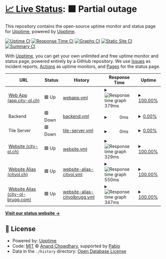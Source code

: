 # [📈 Live Status](https://status.city-ol.ch): <!--live status--> **🟧 Partial outage**

This repository contains the open-source uptime monitor and status page for [Upptime](https://upptime.js.org), powered by [Upptime](https://github.com/upptime/upptime).

[![Uptime CI](https://github.com/City-OL/upptime-status/workflows/Uptime%20CI/badge.svg)](https://github.com/City-OL/upptime-status/actions?query=workflow%3A%22Uptime+CI%22)
[![Response Time CI](https://github.com/City-OL/upptime-status/workflows/Response%20Time%20CI/badge.svg)](https://github.com/City-OL/upptime-status/actions?query=workflow%3A%22Response+Time+CI%22)
[![Graphs CI](https://github.com/City-OL/upptime-status/workflows/Graphs%20CI/badge.svg)](https://github.com/City-OL/upptime-status/actions?query=workflow%3A%22Graphs+CI%22)
[![Static Site CI](https://github.com/City-OL/upptime-status/workflows/Static%20Site%20CI/badge.svg)](https://github.com/City-OL/upptime-status/actions?query=workflow%3A%22Static+Site+CI%22)
[![Summary CI](https://github.com/City-OL/upptime-status/workflows/Summary%20CI/badge.svg)](https://github.com/City-OL/upptime-status/actions?query=workflow%3A%22Summary+CI%22)

With [Upptime](https://upptime.js.org), you can get your own unlimited and free uptime monitor and status page, powered entirely by a GitHub repository. We use [Issues](https://github.com/upptime/upptime/issues) as incident reports, [Actions](https://github.com/City-OL/upptime-status/actions) as uptime monitors, and [Pages](https://status.city-ol.ch) for the status page.

<!--start: status pages-->
<!-- This summary is generated by Upptime (https://github.com/upptime/upptime) -->
<!-- Do not edit this manually, your changes will be overwritten -->
<!-- prettier-ignore -->
| URL | Status | History | Response Time | Uptime |
| --- | ------ | ------- | ------------- | ------ |
| <img alt="" src="https://icons.duckduckgo.com/ip3/app.city-ol.ch.ico" height="13"> [Web App (app.city-ol.ch)](https://app.city-ol.ch) | 🟩 Up | [webapp.yml](https://github.com/City-OL/upptime-status/commits/HEAD/history/webapp.yml) | <details><summary><img alt="Response time graph" src="./graphs/webapp/response-time-week.png" height="20"> 379ms</summary><br><a href="https://status.city-ol.ch/history/webapp"><img alt="Response time 379" src="https://img.shields.io/endpoint?url=https%3A%2F%2Fraw.githubusercontent.com%2FCity-OL%2Fupptime-status%2FHEAD%2Fapi%2Fwebapp%2Fresponse-time.json"></a><br><a href="https://status.city-ol.ch/history/webapp"><img alt="24-hour response time 432" src="https://img.shields.io/endpoint?url=https%3A%2F%2Fraw.githubusercontent.com%2FCity-OL%2Fupptime-status%2FHEAD%2Fapi%2Fwebapp%2Fresponse-time-day.json"></a><br><a href="https://status.city-ol.ch/history/webapp"><img alt="7-day response time 379" src="https://img.shields.io/endpoint?url=https%3A%2F%2Fraw.githubusercontent.com%2FCity-OL%2Fupptime-status%2FHEAD%2Fapi%2Fwebapp%2Fresponse-time-week.json"></a><br><a href="https://status.city-ol.ch/history/webapp"><img alt="30-day response time 379" src="https://img.shields.io/endpoint?url=https%3A%2F%2Fraw.githubusercontent.com%2FCity-OL%2Fupptime-status%2FHEAD%2Fapi%2Fwebapp%2Fresponse-time-month.json"></a><br><a href="https://status.city-ol.ch/history/webapp"><img alt="1-year response time 379" src="https://img.shields.io/endpoint?url=https%3A%2F%2Fraw.githubusercontent.com%2FCity-OL%2Fupptime-status%2FHEAD%2Fapi%2Fwebapp%2Fresponse-time-year.json"></a></details> | <details><summary><a href="https://status.city-ol.ch/history/webapp">100.00%</a></summary><a href="https://status.city-ol.ch/history/webapp"><img alt="All-time uptime 100.00%" src="https://img.shields.io/endpoint?url=https%3A%2F%2Fraw.githubusercontent.com%2FCity-OL%2Fupptime-status%2FHEAD%2Fapi%2Fwebapp%2Fuptime.json"></a><br><a href="https://status.city-ol.ch/history/webapp"><img alt="24-hour uptime 100.00%" src="https://img.shields.io/endpoint?url=https%3A%2F%2Fraw.githubusercontent.com%2FCity-OL%2Fupptime-status%2FHEAD%2Fapi%2Fwebapp%2Fuptime-day.json"></a><br><a href="https://status.city-ol.ch/history/webapp"><img alt="7-day uptime 100.00%" src="https://img.shields.io/endpoint?url=https%3A%2F%2Fraw.githubusercontent.com%2FCity-OL%2Fupptime-status%2FHEAD%2Fapi%2Fwebapp%2Fuptime-week.json"></a><br><a href="https://status.city-ol.ch/history/webapp"><img alt="30-day uptime 100.00%" src="https://img.shields.io/endpoint?url=https%3A%2F%2Fraw.githubusercontent.com%2FCity-OL%2Fupptime-status%2FHEAD%2Fapi%2Fwebapp%2Fuptime-month.json"></a><br><a href="https://status.city-ol.ch/history/webapp"><img alt="1-year uptime 100.00%" src="https://img.shields.io/endpoint?url=https%3A%2F%2Fraw.githubusercontent.com%2FCity-OL%2Fupptime-status%2FHEAD%2Fapi%2Fwebapp%2Fuptime-year.json"></a></details>
| <img alt="" src="https://status.city-ol.ch/favicon.png" height="13"> Backend | 🟥 Down | [backend.yml](https://github.com/City-OL/upptime-status/commits/HEAD/history/backend.yml) | <details><summary><img alt="Response time graph" src="./graphs/backend/response-time-week.png" height="20"> 0ms</summary><br><a href="https://status.city-ol.ch/history/backend"><img alt="Response time 0" src="https://img.shields.io/endpoint?url=https%3A%2F%2Fraw.githubusercontent.com%2FCity-OL%2Fupptime-status%2FHEAD%2Fapi%2Fbackend%2Fresponse-time.json"></a><br><a href="https://status.city-ol.ch/history/backend"><img alt="24-hour response time 0" src="https://img.shields.io/endpoint?url=https%3A%2F%2Fraw.githubusercontent.com%2FCity-OL%2Fupptime-status%2FHEAD%2Fapi%2Fbackend%2Fresponse-time-day.json"></a><br><a href="https://status.city-ol.ch/history/backend"><img alt="7-day response time 0" src="https://img.shields.io/endpoint?url=https%3A%2F%2Fraw.githubusercontent.com%2FCity-OL%2Fupptime-status%2FHEAD%2Fapi%2Fbackend%2Fresponse-time-week.json"></a><br><a href="https://status.city-ol.ch/history/backend"><img alt="30-day response time 0" src="https://img.shields.io/endpoint?url=https%3A%2F%2Fraw.githubusercontent.com%2FCity-OL%2Fupptime-status%2FHEAD%2Fapi%2Fbackend%2Fresponse-time-month.json"></a><br><a href="https://status.city-ol.ch/history/backend"><img alt="1-year response time 0" src="https://img.shields.io/endpoint?url=https%3A%2F%2Fraw.githubusercontent.com%2FCity-OL%2Fupptime-status%2FHEAD%2Fapi%2Fbackend%2Fresponse-time-year.json"></a></details> | <details><summary><a href="https://status.city-ol.ch/history/backend">0.00%</a></summary><a href="https://status.city-ol.ch/history/backend"><img alt="All-time uptime 0.00%" src="https://img.shields.io/endpoint?url=https%3A%2F%2Fraw.githubusercontent.com%2FCity-OL%2Fupptime-status%2FHEAD%2Fapi%2Fbackend%2Fuptime.json"></a><br><a href="https://status.city-ol.ch/history/backend"><img alt="24-hour uptime 0.00%" src="https://img.shields.io/endpoint?url=https%3A%2F%2Fraw.githubusercontent.com%2FCity-OL%2Fupptime-status%2FHEAD%2Fapi%2Fbackend%2Fuptime-day.json"></a><br><a href="https://status.city-ol.ch/history/backend"><img alt="7-day uptime 0.00%" src="https://img.shields.io/endpoint?url=https%3A%2F%2Fraw.githubusercontent.com%2FCity-OL%2Fupptime-status%2FHEAD%2Fapi%2Fbackend%2Fuptime-week.json"></a><br><a href="https://status.city-ol.ch/history/backend"><img alt="30-day uptime 0.00%" src="https://img.shields.io/endpoint?url=https%3A%2F%2Fraw.githubusercontent.com%2FCity-OL%2Fupptime-status%2FHEAD%2Fapi%2Fbackend%2Fuptime-month.json"></a><br><a href="https://status.city-ol.ch/history/backend"><img alt="1-year uptime 0.00%" src="https://img.shields.io/endpoint?url=https%3A%2F%2Fraw.githubusercontent.com%2FCity-OL%2Fupptime-status%2FHEAD%2Fapi%2Fbackend%2Fuptime-year.json"></a></details>
| <img alt="" src="https://status.city-ol.ch/favicon.png" height="13"> Tile Server | 🟥 Down | [tile-server.yml](https://github.com/City-OL/upptime-status/commits/HEAD/history/tile-server.yml) | <details><summary><img alt="Response time graph" src="./graphs/tile-server/response-time-week.png" height="20"> 0ms</summary><br><a href="https://status.city-ol.ch/history/tile-server"><img alt="Response time 0" src="https://img.shields.io/endpoint?url=https%3A%2F%2Fraw.githubusercontent.com%2FCity-OL%2Fupptime-status%2FHEAD%2Fapi%2Ftile-server%2Fresponse-time.json"></a><br><a href="https://status.city-ol.ch/history/tile-server"><img alt="24-hour response time 0" src="https://img.shields.io/endpoint?url=https%3A%2F%2Fraw.githubusercontent.com%2FCity-OL%2Fupptime-status%2FHEAD%2Fapi%2Ftile-server%2Fresponse-time-day.json"></a><br><a href="https://status.city-ol.ch/history/tile-server"><img alt="7-day response time 0" src="https://img.shields.io/endpoint?url=https%3A%2F%2Fraw.githubusercontent.com%2FCity-OL%2Fupptime-status%2FHEAD%2Fapi%2Ftile-server%2Fresponse-time-week.json"></a><br><a href="https://status.city-ol.ch/history/tile-server"><img alt="30-day response time 0" src="https://img.shields.io/endpoint?url=https%3A%2F%2Fraw.githubusercontent.com%2FCity-OL%2Fupptime-status%2FHEAD%2Fapi%2Ftile-server%2Fresponse-time-month.json"></a><br><a href="https://status.city-ol.ch/history/tile-server"><img alt="1-year response time 0" src="https://img.shields.io/endpoint?url=https%3A%2F%2Fraw.githubusercontent.com%2FCity-OL%2Fupptime-status%2FHEAD%2Fapi%2Ftile-server%2Fresponse-time-year.json"></a></details> | <details><summary><a href="https://status.city-ol.ch/history/tile-server">0.00%</a></summary><a href="https://status.city-ol.ch/history/tile-server"><img alt="All-time uptime 0.00%" src="https://img.shields.io/endpoint?url=https%3A%2F%2Fraw.githubusercontent.com%2FCity-OL%2Fupptime-status%2FHEAD%2Fapi%2Ftile-server%2Fuptime.json"></a><br><a href="https://status.city-ol.ch/history/tile-server"><img alt="24-hour uptime 0.00%" src="https://img.shields.io/endpoint?url=https%3A%2F%2Fraw.githubusercontent.com%2FCity-OL%2Fupptime-status%2FHEAD%2Fapi%2Ftile-server%2Fuptime-day.json"></a><br><a href="https://status.city-ol.ch/history/tile-server"><img alt="7-day uptime 0.00%" src="https://img.shields.io/endpoint?url=https%3A%2F%2Fraw.githubusercontent.com%2FCity-OL%2Fupptime-status%2FHEAD%2Fapi%2Ftile-server%2Fuptime-week.json"></a><br><a href="https://status.city-ol.ch/history/tile-server"><img alt="30-day uptime 0.00%" src="https://img.shields.io/endpoint?url=https%3A%2F%2Fraw.githubusercontent.com%2FCity-OL%2Fupptime-status%2FHEAD%2Fapi%2Ftile-server%2Fuptime-month.json"></a><br><a href="https://status.city-ol.ch/history/tile-server"><img alt="1-year uptime 0.00%" src="https://img.shields.io/endpoint?url=https%3A%2F%2Fraw.githubusercontent.com%2FCity-OL%2Fupptime-status%2FHEAD%2Fapi%2Ftile-server%2Fuptime-year.json"></a></details>
| <img alt="" src="https://icons.duckduckgo.com/ip3/city-ol.ch.ico" height="13"> [Website (city-ol.ch)](https://city-ol.ch/) | 🟩 Up | [website.yml](https://github.com/City-OL/upptime-status/commits/HEAD/history/website.yml) | <details><summary><img alt="Response time graph" src="./graphs/website/response-time-week.png" height="20"> 329ms</summary><br><a href="https://status.city-ol.ch/history/website"><img alt="Response time 329" src="https://img.shields.io/endpoint?url=https%3A%2F%2Fraw.githubusercontent.com%2FCity-OL%2Fupptime-status%2FHEAD%2Fapi%2Fwebsite%2Fresponse-time.json"></a><br><a href="https://status.city-ol.ch/history/website"><img alt="24-hour response time 331" src="https://img.shields.io/endpoint?url=https%3A%2F%2Fraw.githubusercontent.com%2FCity-OL%2Fupptime-status%2FHEAD%2Fapi%2Fwebsite%2Fresponse-time-day.json"></a><br><a href="https://status.city-ol.ch/history/website"><img alt="7-day response time 329" src="https://img.shields.io/endpoint?url=https%3A%2F%2Fraw.githubusercontent.com%2FCity-OL%2Fupptime-status%2FHEAD%2Fapi%2Fwebsite%2Fresponse-time-week.json"></a><br><a href="https://status.city-ol.ch/history/website"><img alt="30-day response time 329" src="https://img.shields.io/endpoint?url=https%3A%2F%2Fraw.githubusercontent.com%2FCity-OL%2Fupptime-status%2FHEAD%2Fapi%2Fwebsite%2Fresponse-time-month.json"></a><br><a href="https://status.city-ol.ch/history/website"><img alt="1-year response time 329" src="https://img.shields.io/endpoint?url=https%3A%2F%2Fraw.githubusercontent.com%2FCity-OL%2Fupptime-status%2FHEAD%2Fapi%2Fwebsite%2Fresponse-time-year.json"></a></details> | <details><summary><a href="https://status.city-ol.ch/history/website">100.00%</a></summary><a href="https://status.city-ol.ch/history/website"><img alt="All-time uptime 100.00%" src="https://img.shields.io/endpoint?url=https%3A%2F%2Fraw.githubusercontent.com%2FCity-OL%2Fupptime-status%2FHEAD%2Fapi%2Fwebsite%2Fuptime.json"></a><br><a href="https://status.city-ol.ch/history/website"><img alt="24-hour uptime 100.00%" src="https://img.shields.io/endpoint?url=https%3A%2F%2Fraw.githubusercontent.com%2FCity-OL%2Fupptime-status%2FHEAD%2Fapi%2Fwebsite%2Fuptime-day.json"></a><br><a href="https://status.city-ol.ch/history/website"><img alt="7-day uptime 100.00%" src="https://img.shields.io/endpoint?url=https%3A%2F%2Fraw.githubusercontent.com%2FCity-OL%2Fupptime-status%2FHEAD%2Fapi%2Fwebsite%2Fuptime-week.json"></a><br><a href="https://status.city-ol.ch/history/website"><img alt="30-day uptime 100.00%" src="https://img.shields.io/endpoint?url=https%3A%2F%2Fraw.githubusercontent.com%2FCity-OL%2Fupptime-status%2FHEAD%2Fapi%2Fwebsite%2Fuptime-month.json"></a><br><a href="https://status.city-ol.ch/history/website"><img alt="1-year uptime 100.00%" src="https://img.shields.io/endpoint?url=https%3A%2F%2Fraw.githubusercontent.com%2FCity-OL%2Fupptime-status%2FHEAD%2Fapi%2Fwebsite%2Fuptime-year.json"></a></details>
| <img alt="" src="https://icons.duckduckgo.com/ip3/cityol.ch.ico" height="13"> [Website Alias (cityol.ch)](https://cityol.ch) | 🟩 Up | [website-alias-cityol.yml](https://github.com/City-OL/upptime-status/commits/HEAD/history/website-alias-cityol.yml) | <details><summary><img alt="Response time graph" src="./graphs/website-alias-cityol/response-time-week.png" height="20"> 550ms</summary><br><a href="https://status.city-ol.ch/history/website-alias-cityol"><img alt="Response time 550" src="https://img.shields.io/endpoint?url=https%3A%2F%2Fraw.githubusercontent.com%2FCity-OL%2Fupptime-status%2FHEAD%2Fapi%2Fwebsite-alias-cityol%2Fresponse-time.json"></a><br><a href="https://status.city-ol.ch/history/website-alias-cityol"><img alt="24-hour response time 238" src="https://img.shields.io/endpoint?url=https%3A%2F%2Fraw.githubusercontent.com%2FCity-OL%2Fupptime-status%2FHEAD%2Fapi%2Fwebsite-alias-cityol%2Fresponse-time-day.json"></a><br><a href="https://status.city-ol.ch/history/website-alias-cityol"><img alt="7-day response time 550" src="https://img.shields.io/endpoint?url=https%3A%2F%2Fraw.githubusercontent.com%2FCity-OL%2Fupptime-status%2FHEAD%2Fapi%2Fwebsite-alias-cityol%2Fresponse-time-week.json"></a><br><a href="https://status.city-ol.ch/history/website-alias-cityol"><img alt="30-day response time 550" src="https://img.shields.io/endpoint?url=https%3A%2F%2Fraw.githubusercontent.com%2FCity-OL%2Fupptime-status%2FHEAD%2Fapi%2Fwebsite-alias-cityol%2Fresponse-time-month.json"></a><br><a href="https://status.city-ol.ch/history/website-alias-cityol"><img alt="1-year response time 550" src="https://img.shields.io/endpoint?url=https%3A%2F%2Fraw.githubusercontent.com%2FCity-OL%2Fupptime-status%2FHEAD%2Fapi%2Fwebsite-alias-cityol%2Fresponse-time-year.json"></a></details> | <details><summary><a href="https://status.city-ol.ch/history/website-alias-cityol">100.00%</a></summary><a href="https://status.city-ol.ch/history/website-alias-cityol"><img alt="All-time uptime 100.00%" src="https://img.shields.io/endpoint?url=https%3A%2F%2Fraw.githubusercontent.com%2FCity-OL%2Fupptime-status%2FHEAD%2Fapi%2Fwebsite-alias-cityol%2Fuptime.json"></a><br><a href="https://status.city-ol.ch/history/website-alias-cityol"><img alt="24-hour uptime 100.00%" src="https://img.shields.io/endpoint?url=https%3A%2F%2Fraw.githubusercontent.com%2FCity-OL%2Fupptime-status%2FHEAD%2Fapi%2Fwebsite-alias-cityol%2Fuptime-day.json"></a><br><a href="https://status.city-ol.ch/history/website-alias-cityol"><img alt="7-day uptime 100.00%" src="https://img.shields.io/endpoint?url=https%3A%2F%2Fraw.githubusercontent.com%2FCity-OL%2Fupptime-status%2FHEAD%2Fapi%2Fwebsite-alias-cityol%2Fuptime-week.json"></a><br><a href="https://status.city-ol.ch/history/website-alias-cityol"><img alt="30-day uptime 100.00%" src="https://img.shields.io/endpoint?url=https%3A%2F%2Fraw.githubusercontent.com%2FCity-OL%2Fupptime-status%2FHEAD%2Fapi%2Fwebsite-alias-cityol%2Fuptime-month.json"></a><br><a href="https://status.city-ol.ch/history/website-alias-cityol"><img alt="1-year uptime 100.00%" src="https://img.shields.io/endpoint?url=https%3A%2F%2Fraw.githubusercontent.com%2FCity-OL%2Fupptime-status%2FHEAD%2Fapi%2Fwebsite-alias-cityol%2Fuptime-year.json"></a></details>
| <img alt="" src="https://icons.duckduckgo.com/ip3/city-ol-brugg.com.ico" height="13"> [Website Alias (city-ol-brugg.com)](https://city-ol-brugg.com) | 🟩 Up | [website-alias-cityolbrugg.yml](https://github.com/City-OL/upptime-status/commits/HEAD/history/website-alias-cityolbrugg.yml) | <details><summary><img alt="Response time graph" src="./graphs/website-alias-cityolbrugg/response-time-week.png" height="20"> 347ms</summary><br><a href="https://status.city-ol.ch/history/website-alias-cityolbrugg"><img alt="Response time 347" src="https://img.shields.io/endpoint?url=https%3A%2F%2Fraw.githubusercontent.com%2FCity-OL%2Fupptime-status%2FHEAD%2Fapi%2Fwebsite-alias-cityolbrugg%2Fresponse-time.json"></a><br><a href="https://status.city-ol.ch/history/website-alias-cityolbrugg"><img alt="24-hour response time 253" src="https://img.shields.io/endpoint?url=https%3A%2F%2Fraw.githubusercontent.com%2FCity-OL%2Fupptime-status%2FHEAD%2Fapi%2Fwebsite-alias-cityolbrugg%2Fresponse-time-day.json"></a><br><a href="https://status.city-ol.ch/history/website-alias-cityolbrugg"><img alt="7-day response time 347" src="https://img.shields.io/endpoint?url=https%3A%2F%2Fraw.githubusercontent.com%2FCity-OL%2Fupptime-status%2FHEAD%2Fapi%2Fwebsite-alias-cityolbrugg%2Fresponse-time-week.json"></a><br><a href="https://status.city-ol.ch/history/website-alias-cityolbrugg"><img alt="30-day response time 347" src="https://img.shields.io/endpoint?url=https%3A%2F%2Fraw.githubusercontent.com%2FCity-OL%2Fupptime-status%2FHEAD%2Fapi%2Fwebsite-alias-cityolbrugg%2Fresponse-time-month.json"></a><br><a href="https://status.city-ol.ch/history/website-alias-cityolbrugg"><img alt="1-year response time 347" src="https://img.shields.io/endpoint?url=https%3A%2F%2Fraw.githubusercontent.com%2FCity-OL%2Fupptime-status%2FHEAD%2Fapi%2Fwebsite-alias-cityolbrugg%2Fresponse-time-year.json"></a></details> | <details><summary><a href="https://status.city-ol.ch/history/website-alias-cityolbrugg">100.00%</a></summary><a href="https://status.city-ol.ch/history/website-alias-cityolbrugg"><img alt="All-time uptime 100.00%" src="https://img.shields.io/endpoint?url=https%3A%2F%2Fraw.githubusercontent.com%2FCity-OL%2Fupptime-status%2FHEAD%2Fapi%2Fwebsite-alias-cityolbrugg%2Fuptime.json"></a><br><a href="https://status.city-ol.ch/history/website-alias-cityolbrugg"><img alt="24-hour uptime 100.00%" src="https://img.shields.io/endpoint?url=https%3A%2F%2Fraw.githubusercontent.com%2FCity-OL%2Fupptime-status%2FHEAD%2Fapi%2Fwebsite-alias-cityolbrugg%2Fuptime-day.json"></a><br><a href="https://status.city-ol.ch/history/website-alias-cityolbrugg"><img alt="7-day uptime 100.00%" src="https://img.shields.io/endpoint?url=https%3A%2F%2Fraw.githubusercontent.com%2FCity-OL%2Fupptime-status%2FHEAD%2Fapi%2Fwebsite-alias-cityolbrugg%2Fuptime-week.json"></a><br><a href="https://status.city-ol.ch/history/website-alias-cityolbrugg"><img alt="30-day uptime 100.00%" src="https://img.shields.io/endpoint?url=https%3A%2F%2Fraw.githubusercontent.com%2FCity-OL%2Fupptime-status%2FHEAD%2Fapi%2Fwebsite-alias-cityolbrugg%2Fuptime-month.json"></a><br><a href="https://status.city-ol.ch/history/website-alias-cityolbrugg"><img alt="1-year uptime 100.00%" src="https://img.shields.io/endpoint?url=https%3A%2F%2Fraw.githubusercontent.com%2FCity-OL%2Fupptime-status%2FHEAD%2Fapi%2Fwebsite-alias-cityolbrugg%2Fuptime-year.json"></a></details>

<!--end: status pages-->

[**Visit our status website →**](https://status.city-ol.ch)

## 📄 License

- Powered by: [Upptime](https://github.com/upptime/upptime)
- Code: [MIT](./LICENSE) © [Anand Chowdhary](https://anandchowdhary.com), supported by [Pabio](https://pabio.com)
- Data in the `./history` directory: [Open Database License](https://opendatacommons.org/licenses/odbl/1-0/)
